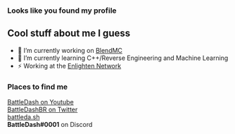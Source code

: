 ### Looks like you found my profile

## Cool stuff about me I guess
- 🔭 I’m currently working on [BlendMC][blendmc]
- 🌱 I’m currently learning C++/Reverse Engineering and Machine Learning
- ⚡ Working at the [Enlighten Network][enlighten]

### Places to find me
[BattleDash on Youtube][youtube] <br />
[BattleDashBR on Twitter][twitter] <br />
[battleda.sh][mysite] <br />
**BattleDash#0001** on Discord <br />

[blendmc]: https://github.com/battledash/blendmc
[youtube]: https://youtube.com/BattleDash
[twitter]: https://twitter.com/BattleDashBR
[mysite]: https://battleda.sh
[enlighten]: https://enlightenmc.net
